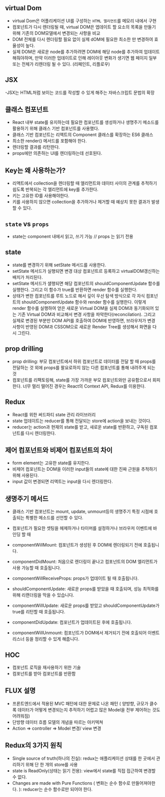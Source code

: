 ## virtual Dom
- virtual Dom은 어플리케이션 UI를 구성하는 `HTML 엘리먼트`를 메모리 내에서 구현
- 컴포넌트가 다시 렌더링될 때, virtual DOM은 엡데이트 할 요소의 목록을 만들기 위해 기존의 DOM모델에서 변경되는 사항을 비교
- DOM 전체를 다시 렌더링할 필요 없이 실제 dOM에 필요한 최소한 만 변경하여 효율성이 높다.
- 실제 DOM은 새로운 node를 추가하려면 DOM에 해당 node를 추가하여 업데이트 해줘야하며, 만약 이러한 업데이트로 인해 레이아웃 변화가 생기면 웹 페이지 일부 또는 전체가 리렌더링 될 수 있다. (리페인트, 리플로우)


## JSX
-JSX는 HTML처럼 보이는 코드를 작성할 수 있게 해주는 자바스크립트 문법의 확장


## 클래스 컴포넌트
- React 내부 state를 유지하는데 필요한 컴포넌트를 생성하거나 생명주기 메소드를 활용하기 위해 클래스 기반 컴포넌트를 사용했다.
- 클래스 기반 컴포넌트는 리액트의 Component 클래스를 확장하는 ES6 클래스
- 최소한 render() 메서드를 포함해야 한다.
- 렌더링할 결과를 리턴한다.
- props에만 의존하는 UI를 렌더링하는데 선호된다.


## Key는 왜 사용하는가?
- 리액트에서 collection을 렌더링할 때 엘리먼트와 데이터 사이의 관계를 추적하기 쉽도록 반복되는 각 엘리먼트에 key를 추가한다.
- 키는 고유한 ID를 사용해야한다.
- 키를 사용하지 않으면 collection을 추가하거나 제거할 때 예상치 못한 결과가 발생할 수 있다.


## `state` vs `props`
- state는 component 내에서 읽고, 쓰기 가능 // props 는 읽기 전용


## state
- state를 변경하기 위해 setState 메서드를 사용한다.
- setState 메서드가 실행되면 변경 대상 컴포넌트르 등록하고 virtualDOM갱신하는 배치가 처리된다.
- setState 메서드가 샐행되면 해당 컴포넌트의 shouldComponentUpdate 함수를 실행한다. 그리고 이 함수가 true를 반환하면 render 함수를 실행한다.
- 상태가 변한 컴포넌트를 루트 노드로 해서 깊이 우선 탐색 방식으로 각 자식 컴포넌트의 shouldComponentUpdate 함수와 render 함수를 실행한다. 이렇게 render 함수를 실행하여 얻은 새로운 Virtual DOM을 실제 DOM과 동기화되어 있는 기존 Virtual DOM과 비교해서 변경 사항을 파악한다(reconcilation). 그리고 실제로 변경된 부분만 DOM API를 호출하여 DOM에 반영하면, 브라우저가 변경 사항이 반영된 DOM과 CSSOM으로 새로운 Render Tree를 생성해서 화면을 다시 그린다.


## prop drilling
- prop drilling: 부모 컴포넌트에서 하위 컴포넌트로 데이터를 전달 할 때 props를 전달하는 것 외에 props를 팔요로하지 않는 다른 컴포넌트를 통해 내려주게 되는 것
- 컴포넌트를 리팩토링해, state를 가장 가까운 부모 컴포넌트와만 공유함으로서 회피한다. 너무 멀리 떨어진 경우는 React의 Context API, Redux를 이용한다.


## Redux
- React를 위한 써드파티 state 관리 라이브러리
- state 업데이트는 reducer를 통해 전달되는 store에 action을 보내는 것이다.
- reducer는 action과 현재의 state를 받고, 새로운 state를 반환하고, 구독된 컴포넌트를 다시 렌더링한다.


## 제어 컴포넌트와 비제어 컴포넌트의 차이
- form element는 고유한 state를 유지한다.
- 비제어 컴포넌트는 DOM을 이러한 input들의 state에 대한 진짜 근원을 추적하기 위해 사용된다.
- input 값이 변경되면 리액트는 input을 다시 렌더링한다.


## 생명주기 메서드
- 클래스 기반 컴포넌트는 mount, update, unmount등의 생명주기 특정 시점에 호출되는 특별한 메소드를 선언할 수 있다.
- 컴포넌트가 필요한 셋팅을 헤제하거나 타이머를 설정하거나 브라우저 이벤트에 바인딩 할 때

- componentWillMount: 컴포넌트가 생성된 후 DOM에 렌더링되기 전에 호출됩니다.
- componentDidMount: 처음으로 렌더링이 끝나고 컴포넌트의 DOM 엘리먼트가 사용 가능할 때 호출됩니다.
- componentWillReceiveProps: props가 업데이트 될 때 호출됩니다.
- shouldComponentUpdate: 새로운 props를 받았을 때 호출되며, 성능 최적화를 위해 리랜더링을 막을 수 있습니다.
- componentWillUpdate: 새로운 props를 받았고 shouldComponentUpdate가 true를 리턴할 때 호출됩니다.
- componentDidUpdate: 컴포넌트가 업데이트된 후에 호출됩니다.
- componentWillUnmount: 컴포넌트가 DOM에서 제거되기 전에 호출되어 이벤트리스너 등을 정리할 수 있게 해줍니다.


## HOC
- 컴포넌트 로직을 재사용하기 위한 기술
- 컴포넌트를 받아 컴포넌트를 반환함

## FLUX 설명
- 프론트엔드에서 적용된 MVC 패턴에 대한 문제로 나온 패턴
( 양방향, 규모가 클수록 데이터가 어떻게 변경되는지 추적하기 어렵고 많은 Model을 전부 제어하는 것도 어려워짐)
- 단방향 데이터 흐름 모델의 개념을 따르는 아키텍쳐
- Action => controller => Model 변경/ view 변경

## Redux의 3가지 원칙
- Single source of truth(하나의 진실): redux는 애플리케이션 상태를 한 곳에서 관리하기 위해 단 한 개의 store를 사용
- state is ReadOnly(상태는 읽기 전용): view에서 state를 직접 접근하여 변경할 수 없다.
- Changes are made with Pure Functions ( 변화는 순수 함수로 만들어져야한다. ): reducer는 순수 함수로만 되어야 한다.
